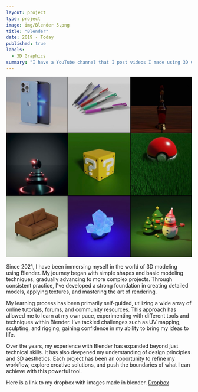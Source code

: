 ```yaml
---
layout: project
type: project
image: img/Blender 5.png
title: "Blender"
date: 2019 - Today
published: true
labels:
  - 3D Graphics
summary: "I have a YouTube channel that I post videos I made using 3D CG softwares."
---
```

<div class="text-center p-4">
  <img width="600px" src="../img/Blender 7.png" class="img-thumbnail" >
</div>

Since 2021, I have been immersing myself in the world of 3D modeling using Blender. My journey began with simple shapes and basic modeling techniques, gradually advancing to more complex projects. Through consistent practice, I've developed a strong foundation in creating detailed models, applying textures, and mastering the art of rendering.

My learning process has been primarily self-guided, utilizing a wide array of online tutorials, forums, and community resources. This approach has allowed me to learn at my own pace, experimenting with different tools and techniques within Blender. I’ve tackled challenges such as UV mapping, sculpting, and rigging, gaining confidence in my ability to bring my ideas to life.

Over the years, my experience with Blender has expanded beyond just technical skills. It has also deepened my understanding of design principles and 3D aesthetics. Each project has been an opportunity to refine my workflow, explore creative solutions, and push the boundaries of what I can achieve with this powerful tool.

Here is a link to my dropbox with images made in blender.
[Dropbox](https://www.dropbox.com/scl/fo/6igojo0ete0llq7sa6wqf/AIhxgaKuE_YIp3D-xx0-GNc?rlkey=o1u05nh8rwnpobdblynsfpji7&st=tp87fbui&dl=0)
